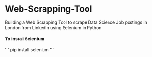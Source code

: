 # Web-Scrapping-Tool
Building a Web Scrapping Tool to scrape Data Science Job postings in London from LinkedIn using Selenium in Python

#### To install Selenium
'''
pip install selenium
'''
